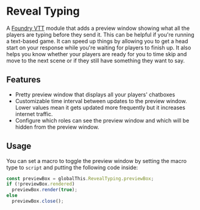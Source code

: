 # Reveal Typing

A [Foundry VTT](https://foundryvtt.com) module that adds a preview window showing what all the players are typing before they send it. This can be helpful if you're running a text-based game. It can speed up things by allowing you to get a head start on your response while you're waiting for players to finish up. It also helps you know whether your players are ready for you to time skip and move to the next scene or if they still have something they want to say.

## Features

- Pretty preview window that displays all your players' chatboxes
- Customizable time interval between updates to the preview window. Lower values mean it gets updated more frequently but it increases internet traffic.
- Configure which roles can see the preview window and which will be hidden from the preview window.

## Usage

You can set a macro to toggle the preview window by setting the macro type to `script` and putting the following code inside:
```js
const previewBox = globalThis.RevealTyping.previewBox;
if (!previewBox.rendered)
  previewBox.render(true);
else
  previewBox.close();
```
